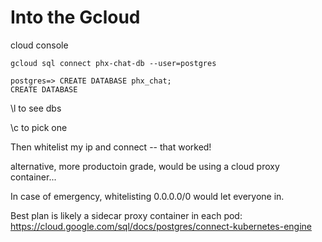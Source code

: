 # Into the Gcloud

cloud console

```
gcloud sql connect phx-chat-db --user=postgres

postgres=> CREATE DATABASE phx_chat;
CREATE DATABASE
```

\l to see dbs

\c to pick one

Then whitelist my ip and connect -- that worked!

alternative, more productoin grade, would be using a cloud proxy container...

In case of emergency, whitelisting 0.0.0.0/0 would let everyone in.

Best plan is likely a sidecar proxy container in each pod: https://cloud.google.com/sql/docs/postgres/connect-kubernetes-engine
